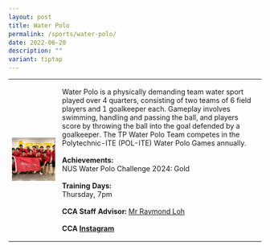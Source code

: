 ```yaml
---
layout: post
title: Water Polo
permalink: /sports/water-polo/
date: 2022-06-20
description: ""
variant: tiptap
---
```

<table style="minWidth: 50px">
<colgroup>
<col>
<col>
</colgroup>
<tbody>
<tr>
<td rowspan="1" colspan="1">
<div class="isomer-image-wrapper">
<img style="width: 100%" height="auto" width="100%" alt="" src="/images/Sports/Water_Polo_1.png">
</div>
</td>
<td rowspan="1" colspan="1">
<p>Water Polo is a physically demanding team water sport played over 4 quarters,
consisting of two teams of 6 field players and 1 goalkeeper each. Gameplay
involves swimming, handling and passing the ball, and players score by
throwing the ball into the goal defended by a goalkeeper. The TP Water
Polo Team competes in the Polytechnic-ITE (POL-ITE) Water Polo Games annually.
<br>
<br><strong>Achievements:</strong>
<br>NUS Water Polo Challenge 2024: Gold
<br>
<br><strong>Training Days:</strong>
<br>Thursday, 7pm
<br>
<br><strong>CCA Staff Advisor:</strong>  <a href="mailto:Raymond_Loh@tp.edu.sg" rel="noopener noreferrer nofollow" target="_blank">Mr Raymond Loh</a>
<br>
<br><strong>CCA <a href="https://www.instagram.com/temasekwaterpolo/" rel="noopener noreferrer nofollow" target="_blank">Instagram</a></strong>
</p>
</td>
</tr>
</tbody>
</table>
<p></p>